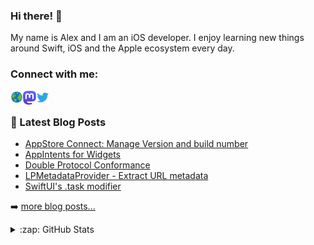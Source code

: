 ### Hi there! 👋

My name is Alex and I am an iOS developer. I enjoy learning new things around Swift, iOS and the Apple ecosystem every day.

### Connect with me:

<a href="https://alexanderweiss.dev">
  <img align="left" alt="Alexander Weiß | Homepage" width="20px" src="https://raw.githubusercontent.com/alexanderwe/alexanderwe/master/assets/globe.svg" />
</a>
<a href="https://mastodon.online/@alexanderwe">
  <img align="left" alt="Alexander Weiß | Mastodon" width="21px" src="https://raw.githubusercontent.com/alexanderwe/alexanderwe/master/assets/mastodon.svg" />
</a>
<a href="https://twitter.com/_al_we">
  <img align="left" alt="Alexander Weiß | Twitter" width="21px" src="https://raw.githubusercontent.com/alexanderwe/alexanderwe/master/assets/twitter.svg" />
</a>

<br />

### 📕 Latest Blog Posts

<!-- BLOG-POST-LIST:START -->
- [AppStore Connect: Manage Version and build number](https://alexanderweiss.dev/blog/2023-07-04-appstore-connect-manage-app-version-and-build-number)
- [AppIntents for Widgets](https://alexanderweiss.dev/blog/2023-06-10-appintents-for-widgets)
- [Double Protocol Conformance](https://alexanderweiss.dev/blog/2023-04-23-double-protocol-conformance)
- [LPMetadataProvider - Extract URL metadata](https://alexanderweiss.dev/blog/2023-04-16-lpmetadataprovider-extract-url-metadata)
- [SwiftUI&#39;s .task modifier](https://alexanderweiss.dev/blog/2023-03-05-swiftui-task-modifier)
<!-- BLOG-POST-LIST:END -->

➡️ [more blog posts...](https://alexanderweiss.dev/blog)

<details>
  <summary>:zap: GitHub Stats</summary>

  <img align="left" alt="Alexander Weiß's GitHub Stats" src="https://github-readme-stats.vercel.app/api?username=alexanderwe" />

</details>
